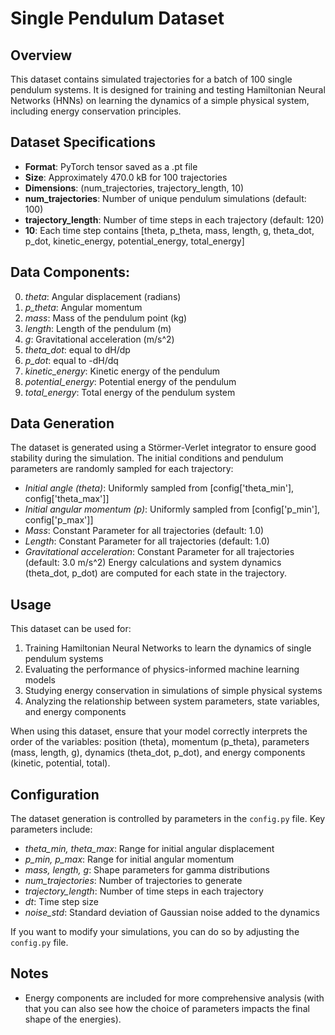 # Single Pendulum Dataset

## Overview
This dataset contains simulated trajectories for a batch of 100 single pendulum systems. It is designed for training and testing Hamiltonian Neural Networks (HNNs) on learning the dynamics of a simple physical system, including energy conservation principles.

## Dataset Specifications
* **Format**: PyTorch tensor saved as a .pt file
* **Size**: Approximately 470.0 kB for 100 trajectories
* **Dimensions**: (num_trajectories, trajectory_length, 10)
* **num_trajectories**: Number of unique pendulum simulations (default: 100)
* **trajectory_length**: Number of time steps in each trajectory (default: 120)
* **10**: Each time step contains [theta, p_theta, mass, length, g, theta_dot, p_dot, kinetic_energy, potential_energy, total_energy]

## Data Components:
0. *theta*: Angular displacement (radians)
1. *p_theta*: Angular momentum
2. *mass*: Mass of the pendulum point (kg)
3. *length*: Length of the pendulum (m)
4. *g*: Gravitational acceleration (m/s^2)
5. *theta_dot*: equal to dH/dp
6. *p_dot*: equal to -dH/dq
7. *kinetic_energy*: Kinetic energy of the pendulum
8. *potential_energy*: Potential energy of the pendulum
9. *total_energy*: Total energy of the pendulum system

## Data Generation
The dataset is generated using a Störmer-Verlet integrator to ensure good stability during the simulation. The initial conditions and pendulum parameters are randomly sampled for each trajectory:
* *Initial angle (theta)*: Uniformly sampled from [config['theta_min'], config['theta_max']]
* *Initial angular momentum (p)*: Uniformly sampled from [config['p_min'], config['p_max']]
* *Mass*: Constant Parameter for all trajectories (default: 1.0)
* *Length*: Constant Parameter for all trajectories (default: 1.0)
* *Gravitational acceleration*: Constant Parameter for all trajectories (default: 3.0 m/s^2)
Energy calculations and system dynamics (theta_dot, p_dot) are computed for each state in the trajectory.

## Usage
This dataset can be used for:
1. Training Hamiltonian Neural Networks to learn the dynamics of single pendulum systems
2. Evaluating the performance of physics-informed machine learning models
3. Studying energy conservation in simulations of simple physical systems
4. Analyzing the relationship between system parameters, state variables, and energy components

When using this dataset, ensure that your model correctly interprets the order of the variables: position (theta), momentum (p_theta), parameters (mass, length, g), dynamics (theta_dot, p_dot), and energy components (kinetic, potential, total).

## Configuration
The dataset generation is controlled by parameters in the `config.py` file. Key parameters include:
* *theta_min, theta_max*: Range for initial angular displacement
* *p_min, p_max*: Range for initial angular momentum
* *mass, length, g*: Shape parameters for gamma distributions
* *num_trajectories*: Number of trajectories to generate
* *trajectory_length*: Number of time steps in each trajectory
* *dt*: Time step size
* *noise_std*: Standard deviation of Gaussian noise added to the dynamics

If you want to modify your simulations, you can do so by adjusting the `config.py` file.

## Notes
* Energy components are included for more comprehensive analysis (with that you can also see how the choice of parameters impacts the final shape of the energies).
